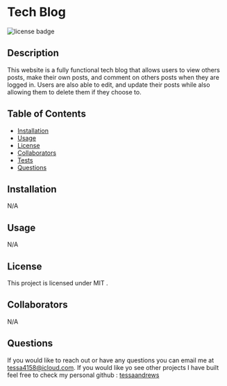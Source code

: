 
  # Tech Blog
  ![license badge](https://img.shields.io/badge/license-MIT-blue.svg)

  ## Description
  This website is a fully functional tech blog that allows users to view others posts, make their own posts, and comment on others posts when they are logged in. Users are also able to edit, and update their posts while also allowing them to delete them if they choose to.


  ## Table of Contents
  * [Installation](#installation) 
  * [Usage](#usage) 
  * [License](#license)
  * [Collaborators](#collaborators) 
  * [Tests](#test)
  * [Questions](#questions)
  


  ## Installation
  N/A

  ## Usage
  N/A

  ## License
  This project is licensed under MIT .

  ## Collaborators
  N/A

 
 ## Questions

 If you would like to reach out or have any questions you can email me at [tessa4158@icloud.com](mailto:tessa4158@icloud.com).
 If you would like yo see other projects I have built feel free to check my personal github : [tessaandrews](https://github.com/tessaandrews)
